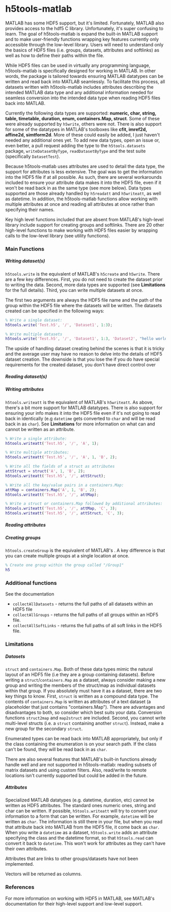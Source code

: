 # h5tools-matlab

MATLAB has some HDF5 support, but it's limited. Fortunately, MATLAB also provides access to the hdf5 C library. Unfortunately, it's super confusing to learn. The goal of h5tools-matlab is expand the built-in MATLAB support and to make user-friendly functions wrapping key features currently only accessible through the low-level library. Users will need to understand only the basics of HDF5 files (i.e. groups, datasets, attributes and softlinks) as well as how to define their paths within the file.  

While HDF5 files can be used in virtually any programming language, h5tools-matlab is specifically designed for working in MATLAB. In other words, the package is tailored towards ensuring MATLAB datatypes can be written and read back into MATLAB seamlessly. To facilitate this process, all datasets written with h5tools-matlab includes attributes describing the intended MATLAB data type and any additional information needed for seamless conversion into the intended data type when reading HDF5 files back into MATLAB. 

Currently the following data types are supported: **numeric, char, string, table, timetable, duration, enum, containers.Map, struct**. Some of these were already supported by ```h5write```, others were not. There is also support for some of the datatypes in MATLAB's toolboxes like **cfit, imref2d, affine2d, simtform2d**. More of these could easily be added, I just haven't needed any additional ones yet. To add new data types, open an issue or, even better, a pull request adding the type to the ```h5tools.datasets``` package, ```writeDatasetByType```, ```readDatasetByType``` and the test suite (specifically ```DatasetTest```). 

Because h5tools-matlab uses attributes are used to detail the data type, the support for attributes is less extensive. The goal was to get the information into the HDF5 file if at all possible. As such, there are several workarounds included to ensure your attribute data makes it into the HDF5 file, even if it won't be read back in as the same type (see more below). Data types supported are those already handled by ```h5readatt``` and ```h5writeatt```, as well as datetime. In addition, the h5tools-matlab functions allow working with multiple attributes at once and reading all attributes at once rather than specifying their names.  

Key high level functions included that are absent from MATLAB's high-level library include support for creating groups and softlinks. There are 20 other high-level functions to make working with HDF5 files easier by wrapping calls to the low-level library (see utility functions).

### Main Functions
##### Writing dataset(s) 
```h5tools.write``` is the equivalent of MATLAB's ```h5create``` and ```h5write```. There are a few key differences. First, you do not need to create the dataset prior to writing the data. Second, more data types are supported (see **Limitations** for the full details). Third, you can write multiple datasets at once. 

The first two arguments are always the HDF5 file name and the path of the group within the HDF5 file where the datasets will be written. The datasets created can be specified in the following ways:


```matlab
% Write a single dataset:
h5tools.write('Test.h5', '/', 'Dataset1', 1:3);

% Write multiple datasets
h5tools.write('Test.h5', '/', 'Dataset1', 1:3, 'Dataset2', "hello world");
```

The upside of handling dataset creating behind the scenes is that it is tricky and the average user may have no reason to delve into the details of HDF5 dataset creation. The downside is that you lose the  if you do have special requirements for the created dataset, you don't have direct control over 

##### Reading dataset(s) 

##### Writing attributes
```h5tools.writeatt``` is the equivalent of MATLAB's ```h5writeatt```. As above, there's a bit more support for MATLAB datatypes. There is also support for ensuring your info makes it into the HDF5 file even if it's not going to read back in identically (e.g ```datetime``` gets converted to ```char``` and will be read back in as ```char```). See **Limitations** for more information on what can and cannot be written as an attribute. 


```matlab
% Write a single attribute:
h5tools.writeatt('Test.h5', '/', 'A', 1);

% Write multiple attributes:
h5tools.writeatt('Test.h5', '/', 'A', 1, 'B', 2);

% Write all the fields of a struct as attributes
attStruct = struct('A', 1, 'B', 2);
h5tools.writeatt('Test.h5', '/', attStruct);

% Write all the key/value pairs in a containers.Map:
attMap = containers.Map('A', 1, 'B', 2);
h5tools.writeatt('Test.h5', '/', attMap);

% Write a struct or containers.Map followed by additional attributes:
h5tools.writeatt('Test.h5', '/', attMap, 'C', 3);
h5tools.writeatt('Test.h5', '/', attStruct, 'C', 3);
```

##### Reading attributes


##### Creating groups
```h5tools.createGroup``` is the equivalent of MATLAB's . A key difference is that you can create multiple groups at a single location at once.
```matlab
% Create one group within the group called "/Group1"
h5
```

### Additional functions
See the documentation
- ```collectAllDatasets``` - returns the full paths of all datasets within an HDF5 file
- ```collectAllGroups``` - returns the full paths of all groups within an HDF5 file.
- ```collectAllSoftLinks``` - returns the full paths of all soft links in the HDF5 file.

### Limitations
##### Datasets
```struct``` and ```containers.Map```. Both of these data types mimic the natural layout of an HDF5 file (i.e they are a group containing datasets). Before writing a ```struct```/```containers.Map``` as a dataset, always consider making a new group and writing the members of the struct/map as individual datasets within that group. If you absolutely must have it as a dataset, there are two key things to know. 
First, ```struct``` is written as a compound data type. The contents of ```containers.Map``` is written as attributes of a text dataset (a placeholder that just contains "containers.Map"). There are advantages and disadvantages to both, so consider which best suits your data. Conversion functions ```struct2map``` and ```map2struct``` are included. Second, you cannot write multi-level structs (i.e. a ```struct``` containing another ```struct```). Instead, make a new group for the secondary ```struct```.

Enumerated types can be read back into MATLAB appropriately, but only if the class containing the enumeration is on your search path. If the class can't be found, they will be read back in as ```char```. 

There are also several features that MATLAB's built-in functions already handle well and are not supported in h5tools-matlab: reading subsets of matrix datasets and using custom filters. Also, read/write to remote locations isn't currently supported but could be added in the future. 

##### Attributes
Specialized MATLAB datatypes (e.g. datetime, duration, etc) cannot be written as HDF5 attributes. The standard ones numeric ones, string and char can be written. If possible, ```h5tools.writeatt``` will try to convert your information to a form that can be written. For example, ```datetime``` will be written as ```char```. The information is still there in your file, but when you read that attribute back into MATLAB from the HDF5 file, it come back as ```char```. When you write a ```datetime``` as a dataset, ```h5tools.write``` adds an attribute specifying the class and the datetime format, so that ```h5tools.read``` can convert it back to ```datetime```. This won't work for attributes as they can't have their own attributes. 

Attributes that are links to other groups/datasets have not been implemented. 

Vectors will be returned as columns.



### References
For more information on working with HDF5 in MATLAB, see MATLAB's documentation for their high-level support and low-level support.
